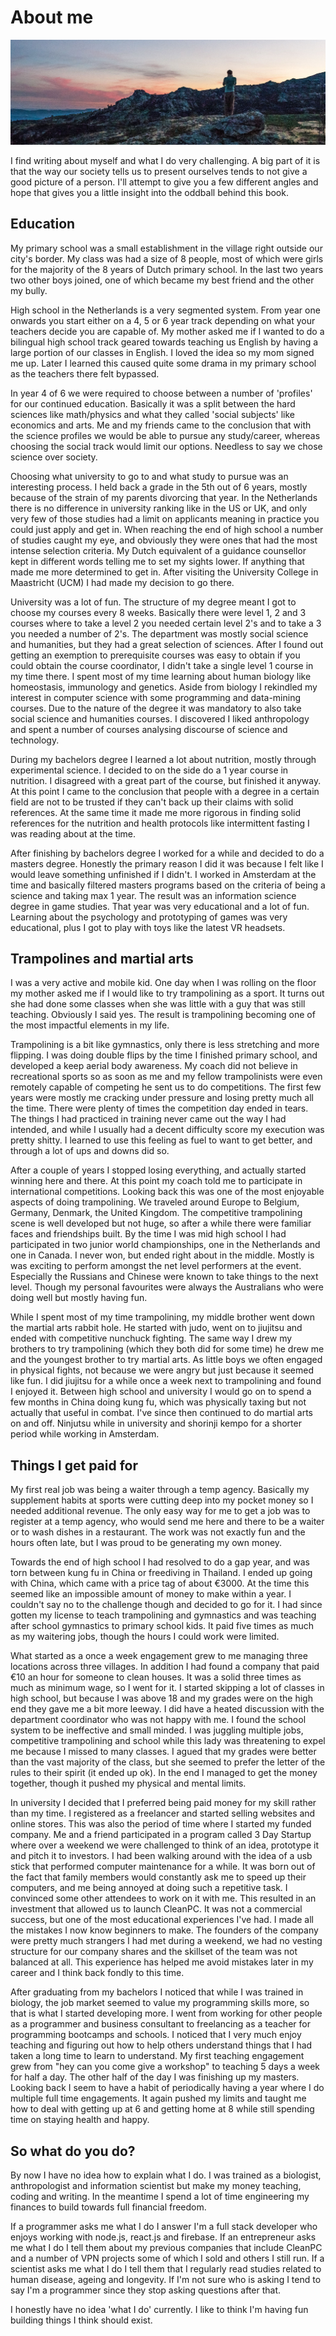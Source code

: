 # About me

![Picture taken in Portugal](./assets/4.0.jpg)

I find writing about myself and what I do very challenging. A big part of it is that the way our society tells us to present ourselves tends to not give a good picture of a person. I'll attempt to give you a few different angles and hope that gives you a little insight into the oddball behind this book.

## Education

My primary school was a small establishment in the village right outside our city's border. My class was had a size of 8 people, most of which were girls for the majority of the 8 years of Dutch primary school. In the last two years two other boys joined, one of which became my best friend and the other my bully.

High school in the Netherlands is a very segmented system. From year one onwards you start either on a 4, 5 or 6 year track depending on what your teachers decide you are capable of. My mother asked me if I wanted to do a bilingual high school track geared towards teaching us English by having a large portion of our classes in English. I loved the idea so my mom signed me up. Later I learned this caused quite some drama in my primary school as the teachers there felt bypassed.

In year 4 of 6 we were required to choose between a number of 'profiles' for our continued education. Basically it was a split between the hard sciences like math/physics and what they called 'social subjects' like economics and arts. Me and my friends came to the conclusion that with the science profiles we would be able to pursue any study/career, whereas choosing the social track would limit our options. Needless to say we chose science over society.

Choosing what university to go to and what study to pursue was an interesting process. I held back a grade in the 5th out of 6 years, mostly because of the strain of my parents divorcing that year. In the Netherlands there is no difference in university ranking like in the US or UK, and only very few of those studies had a limit on applicants meaning in practice you could just apply and get in. When reaching the end of high school a number of studies caught my eye, and obviously they were ones that had the most intense selection criteria. My Dutch equivalent of a guidance counsellor kept in different words telling me to set my sights lower. If anything that made me more determined to get in. After visiting the University College in Maastricht (UCM) I had made my decision to go there.

University was a lot of fun. The structure of my degree meant I got to choose my courses every 8 weeks. Basically there were level 1, 2 and 3 courses where to take a level 2 you needed certain level 2's and to take a 3 you needed a number of 2's. The department was mostly social science and humanities, but they had a great selection of sciences. After I found out getting an exemption to prerequisite courses was easy to obtain if you could obtain the course coordinator, I didn't take a single level 1 course in my time there. I spent most of my time learning about human biology like homeostasis, immunology and genetics. Aside from biology I rekindled my interest in computer science with some programming and data-mining courses. Due to the nature of the degree it was mandatory to also take social science and humanities courses. I discovered I liked anthropology and spent a number of courses analysing discourse of science and technology.

During my bachelors degree I learned a lot about nutrition, mostly through experimental science. I decided to on the side do a 1 year course in nutrition. I disagreed with a great part of the course, but finished it anyway. At this point I came to the conclusion that people with a degree in a certain field are not to be trusted if they can't back up their claims with solid references. At the same time it made me more rigorous in finding solid references for the nutrition and health protocols like intermittent fasting I was reading about at the time.

After finishing by bachelors degree I worked for a while and decided to do a masters degree. Honestly the primary reason I did it was because I felt like I would leave something unfinished if I didn't. I worked in Amsterdam at the time and basically filtered masters programs based on the criteria of being a science and taking max 1 year. The result was an information science degree in game studies. That year was very educational and a lot of fun. Learning about the psychology and prototyping of games was very educational, plus I got to play with toys like the latest VR headsets.

## Trampolines and martial arts

I was a very active and mobile kid. One day when I was rolling on the floor my mother asked me if I would like to try trampolining as a sport. It turns out she had done some classes when she was little with a guy that was still teaching. Obviously I said yes. The result is trampolining becoming one of the most impactful elements in my life.

Trampolining is a bit like gymnastics, only there is less stretching and more flipping. I was doing double flips by the time I finished primary school, and developed a keep aerial body awareness. My coach did not believe in recreational sports so as soon as me and my fellow trampolinists were even remotely capable of competing he sent us to do competitions. The first few years were mostly me cracking under pressure and losing pretty much all the time. There were plenty of times the competition day ended in tears. The things I had practiced in training never came out the way I had intended, and while I usually had a decent difficulty score my execution was pretty shitty. I learned to use this feeling as fuel to want to get better, and through a lot of ups and downs did so.

After a couple of years I stopped losing everything, and actually started winning here and there. At this point my coach told me to participate in international competitions. Looking back this was one of the most enjoyable aspects of doing trampolining. We traveled around Europe to Belgium, Germany, Denmark, the United Kingdom. The competitive trampolining scene is well developed but not huge, so after a while there were familiar faces and friendships built. By the time I was mid high school I had participated in two junior world championships, one in the Netherlands and one in Canada. I never won, but ended right about in the middle. Mostly is was exciting to perform amongst the net level performers at the event. Especially the Russians and Chinese were known to take things to the next level. Though my personal favourites were always the Australians who were doing well but mostly having fun.

While I spent most of my time trampolining, my middle brother went down the martial arts rabbit hole. He started with judo, went on to jiujitsu and ended with competitive nunchuck fighting. The same way I drew my brothers to try trampolining (which they both did for some time) he drew me and the youngest brother to try martial arts. As little boys we often engaged in physical fights, not because we were angry but just because it seemed like fun. I did jiujitsu for a while once a week next to trampolining and found I enjoyed it. Between high school and university I would go on to spend a few months in China doing kung fu, which was physically taxing but not actually that useful in combat. I've since then continued to do martial arts on and off. Ninjutsu while in university and shorinji kempo for a shorter period while working in Amsterdam.

## Things I get paid for

My first real job was being a waiter through a temp agency. Basically my supplement habits at sports were cutting deep into my pocket money so I needed additional revenue. The only easy way for me to get a job was to register at a temp agency, who would send me here and there to be a waiter or to wash dishes in a restaurant. The work was not exactly fun and the hours often late, but I was proud to be generating my own money.

Towards the end of high school I had resolved to do a gap year, and was torn between kung fu in China or freediving in Thailand. I ended up going with China, which came with a price tag of about €3000. At the time this seemed like an impossible amount of money to make within a year. I couldn't say no to the challenge though and decided to go for it. I had since gotten my license to teach trampolining and gymnastics and was teaching after school gymnastics to primary school kids. It paid five times as much as my waitering jobs, though the hours I could work were limited.

What started as a once a week engagement grew to me managing three locations across three villages. In addition I had found a company that paid €10 an hour for someone to clean houses. It was a solid three times as much as minimum wage, so I went for it. I started skipping a lot of classes in high school, but because I was above 18 and my grades were on the high end they gave me a bit more leeway. I did have a heated discussion with the department coordinator who was not happy with me. I found the school system to be ineffective and small minded. I was juggling multiple jobs, competitive trampolining and school while this lady was threatening to expel me because I missed to many classes. I agued that my grades were better than the vast majority of the class, but she seemed to prefer the letter of the rules to their spirit (it ended up ok). In the end I managed to get the money together, though it pushed my physical and mental limits. 

In university I decided that I preferred being paid money for my skill rather than my time. I registered as a freelancer and started selling websites and online stores. This was also the period of time where I started my funded company. Me and a friend participated in a program called 3 Day Startup where over a weekend we were challenged to think of an idea, prototype it and pitch it to investors. I had been walking around with the idea of a usb stick that performed computer maintenance for a while. It was born out of the fact that family members would constantly ask me to speed up their computers, and me being annoyed at doing such a repetitive task. I convinced some other attendees to work on it with me. This resulted in an investment that allowed us to launch CleanPC. It was not a commercial success, but one of the most educational experiences I've had. I made all the mistakes I now know beginners to make. The founders of the company were pretty much strangers I had met during a weekend, we had no vesting structure for our company shares and the skillset of the team was not balanced at all. This experience has helped me avoid mistakes later in my career and I think back fondly to this time.

After graduating from my bachelors I noticed that while I was trained in biology, the job market seemed to value my programming skills more, so that is what I started developing more. I went from working for other people as a programmer and business consultant to freelancing as a teacher for programming bootcamps and schools. I noticed that I very much enjoy teaching and figuring out how to help others understand things that I had taken a long time to learn to understand. My first teaching engagement grew from "hey can you come give a workshop" to teaching 5 days a week for half a day. The other half of the day I was finishing up my masters. Looking back I seem to have a habit of periodically having a year where I do multiple full time engagements. It again pushed my limits and taught me how to deal with getting up at 6 and getting home at 8 while still spending time on staying health and happy.

## So what do you do?

By now I have no idea how to explain what I do. I was trained as a biologist, anthropologist and information scientist but make my money teaching, coding and writing. In the meantime I spend a lot of time engineering my finances to build towards full financial freedom.

If a programmer asks me what I do I answer I'm a full stack developer who enjoys working with node.js, react.js and firebase. If an entrepreneur asks me what I do I tell them about my previous companies that include CleanPC and a number of VPN projects some of which I sold and others I still run. If a scientist asks me what I do I tell them that I regularly read studies related to human disease, ageing and longevity. If I'm not sure who is asking I tend to say I'm a programmer since they stop asking questions after that.

I honestly have no idea 'what I do' currently. I like to think I'm having fun building things I think should exist.
